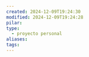 ```yaml
---
created: 2024-12-09T19:24:30
modified: 2024-12-09T19:24:28
pilar: 
type:
  - proyecto personal
aliases: 
tags:
---
```

